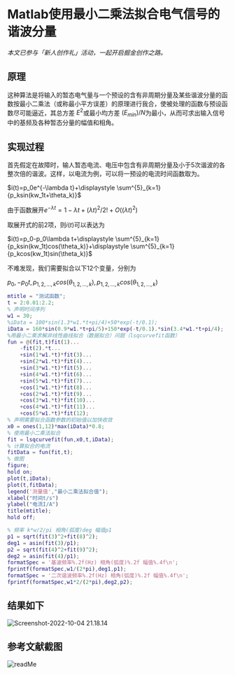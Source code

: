 # Matlab使用最小二乘法拟合电气信号的谐波分量

*本文已参与「新人创作礼」活动，一起开启掘金创作之路。*

## 原理

这种算法是将输入的暂态电气量与一个预设的含有非周期分量及某些谐波分量的函数按最小二乘法（或称最小平方误差）的原理进行我合，使被处理的函数与预设函数尽可能逼近，其总方差 $E^2$或最小均方差 $(E_{min})/N$为最小，从而可求出输入信号中的基频及各种暂态分量的幅值和相角。

## 实现过程

首先假定在故障时，输人暂态电流、电压中包含有非周期分量及小于5次谐波的各整次倍的谐波。这样，以电流为例，可以将一预设的电流时间函数取为。

$i(t)=p_0e^{-\lambda t}+\displaystyle \sum^{5}_{k=1}{p_ksin(kw_1t+\theta_k)}$

由于函数展开$e^{-\lambda t}=1-\lambda t+{(\lambda t)}^2/2!+O({(\lambda t)}^2)$

取展开式的前2项，则$i(t)$可以表达为

$i(t)=p_0-p_0\lambda t+\displaystyle \sum^{5}_{k=1}{p_ksin(kw_1t)cos(\theta_k)}+\displaystyle \sum^{5}_{k=1}{p_kcos(kw_1t)sin(\theta_k)}$

不难发现，我们需要拟合以下12个变量，分别为

$p_0,-p_0t,p_{1,2,...,k}cos(\theta_{1,2,...,k}),p_{1,2,...,k}cos(\theta_{1,2,...,k})$

```matlab
mtitle = "测试函数";
t = 2:0.01:2.2;
% 声明时间序列
w1 = 30;
%iData = 100*sin(1.3*w1.*t+pi/4)+50*exp(-t/0.1);
iData = 160*sin(0.9*w1.*t+pi/5)+150*exp(-t/0.1).*sin(3.4*w1.*t+pi/4);
%用最小二乘求解非线性曲线拟合（数据拟合）问题（lsqcurvefit函数）
fun = @(fit,t)fit(1)...
    -fit(2).*t...
    +sin(1*w1.*t)*fit(3)...
    +sin(2*w1.*t)*fit(4)...
    +sin(3*w1.*t)*fit(5)...
    +sin(4*w1.*t)*fit(6)...
    +sin(5*w1.*t)*fit(7)...
    +cos(1*w1.*t)*fit(8)...
    +cos(2*w1.*t)*fit(9)...
    +cos(3*w1.*t)*fit(10)...
    +cos(4*w1.*t)*fit(11)...
    +cos(5*w1.*t)*fit(12);
% 声明需要拟合函数参数的初始值以加快收敛
x0 = ones(1,12)*max(iData)*0.8;
% 使用最小二乘法拟合
fit = lsqcurvefit(fun,x0,t,iData);
% 计算拟合的电流
fitData = fun(fit,t);
% 做图
figure;
hold on;
plot(t,iData);
plot(t,fitData);
legend('测量值',"最小二乘法拟合值");
xlabel("时间t/s")
ylabel("电流I/A")
title(mtitle);
hold off;

% 频率 k*w/2/pi 相角(弧度)deg 幅值p1
p1 = sqrt(fit(3)^2+fit(8)^2);
deg1 = asin(fit(3)/p1);
p2 = sqrt(fit(4)^2+fit(9)^2);
deg2 = asin(fit(4)/p1);
formatSpec = '基波频率%.2f(Hz) 相角(弧度)%.2f 幅值%.4f\n';
fprintf(formatSpec,w1/(2*pi),deg1,p1);
formatSpec = '二次谐波频率%.2f(Hz) 相角(弧度)%.2f 幅值%.4f\n';
fprintf(formatSpec,w1*2/(2*pi),deg2,p2);
```

## 结果如下

![Screenshot-2022-10-04 21.18.14](https://www.itrefer.com/pictureBed/2022/10/04_Screenshot-2022-10-04%2021.18.14.png)

## 参考文献截图

![readMe](https://www.itrefer.com/pictureBed/2022/10/04_readMe.JPG)
